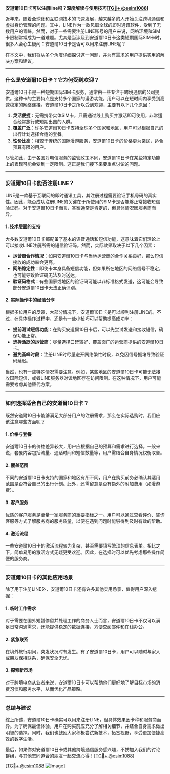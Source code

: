 **安道爾10日卡可以注册line吗？深度解读与使用技巧[[TG💪+ @esim1088](https://t.me/s/esim1088)]**

近年来，随着全球化和互联网技术的飞速发展，越来越多的人开始关注跨境通信和虚拟身份管理的问题。其中，LINE作为一款风靡全球的即时通讯软件，受到了无数用户的青睐。然而，对于一些需要注册LINE账号的用户来说，网络环境和SIM卡限制常常成为一道难题。尤其是当涉及到安道爾10日卡这类短期国际SIM卡时，很多人会心生疑问：安道爾10日卡是否可以用来注册LINE呢？

在本文中，我们将从多个角度详细探讨这一问题，并为有需求的用户提供实用的解决方案和建议。

---

### **什么是安道爾10日卡？它为何受到欢迎？**

安道爾10日卡是一种短期国际SIM卡服务，通常由一些专注于跨境通信的公司提供。这种卡的主要特点是支持多个国家的漫游功能，用户可以在短时间内享受到高速稳定的网络连接。安道爾10日卡之所以受到欢迎，主要有以下几个原因：

1. **灵活便捷**：无需携带实体SIM卡，只需通过线上购买并激活即可使用，非常适合经常旅行或短期出国的人群。
2. **覆盖广泛**：许多安道爾10日卡支持全球多个国家和地区，用户可以根据自己的出行计划选择合适的套餐。
3. **性价比高**：相较于传统的国际漫游服务，安道爾10日卡的价格更为亲民，适合预算有限的用户。

尽管如此，由于各国对电信服务的监管政策不同，安道爾10日卡在某些特定功能上的表现可能会受到一定限制。这正是我们接下来要重点讨论的问题。

---

### **安道爾10日卡能否注册LINE？**

LINE是一款基于互联网的即时通讯工具，其注册过程需要验证手机号码的真实性。因此，能否成功注册LINE的关键在于所使用的SIM卡是否能够正常接收短信验证码。对于安道爾10日卡而言，答案通常是肯定的，但具体情况因服务商而异。

#### **1. 技术层面的支持**
大多数安道爾10日卡都配备了基本的语音通话和短信功能，这意味着它们理论上可以接收LINE注册所需的短信验证码。然而，实际效果取决于以下几个因素：
- **运营商合作情况**：如果安道爾10日卡与当地运营商的合作关系良好，那么短信接收的成功率会更高。
- **网络稳定性**：即使卡本身具备短信功能，但如果所在地区的网络信号不稳定，也可能导致验证码无法及时送达。
- **验证码格式**：有些国家或地区的验证码可能以非标准格式发送，这可能会导致部分安道爾10日卡无法正确识别。

#### **2. 实际操作中的经验分享**
根据多位用户的反馈，大部分情况下，安道爾10日卡是可以顺利注册LINE的。不过，在具体操作过程中，还是有一些小技巧可以帮助提高成功率：
- **提前测试短信功能**：在购买安道爾10日卡后，可以先尝试发送和接收短信，确保功能正常。
- **选择活跃的运营商**：尽量选择口碑较好、覆盖面广的运营商提供的安道爾10日卡。
- **避免高峰时段**：注册LINE时尽量避开网络繁忙时段，以免因信号拥堵导致验证码延迟。

当然，也有一些特殊情况需要注意。例如，某些地区的安道爾10日卡可能无法接收国际短信，或者LINE服务器对该地区存在访问限制。在这种情况下，用户可能需要考虑其他替代方案。

---

### **如何选择适合自己的安道爾10日卡？**

既然安道爾10日卡能够满足大部分用户的注册需求，那么在实际选购时，我们应该注意哪些方面呢？

#### **1. 价格与套餐**
安道爾10日卡的价格差异较大，用户应根据自己的预算和需求进行选择。一般来说，套餐内容包括流量、通话时间和短信数量等，用户需结合自身情况权衡取舍。

#### **2. 覆盖范围**
不同的安道爾10日卡支持的国家和地区有所不同，用户在购买前务必确认其适用范围是否符合自己的出行计划。此外，还需留意是否有额外的附加费用（如漫游费）。

#### **3. 客户服务**
优质的客户服务是衡量一家服务商的重要指标之一。用户可以通过查看评价、咨询客服等方式了解服务商的服务质量，以便在遇到问题时能够得到及时有效的帮助。

#### **4. 激活流程**
一些安道爾10日卡的激活流程较为复杂，甚至需要填写繁琐的信息表单。相比之下，简单易用的激活方式无疑更受欢迎。因此，在选择时可以优先考虑那些操作简便的服务商。

---

### **安道爾10日卡的其他应用场景**

除了用于注册LINE外，安道爾10日卡还有许多其他实用场景，值得用户深入挖掘：

#### **1. 临时工作需求**
对于需要在国外短暂停留并处理工作的商务人士而言，安道爾10日卡不仅可以满足日常沟通需求，还能提供稳定的数据连接，方便查阅邮件和在线办公。

#### **2. 紧急联系**
在境外旅行期间，突发状况时有发生。有了安道爾10日卡，用户可以随时与家人或朋友保持联系，确保安全无忧。

#### **3. 探索新市场**
对于跨境电商从业者来说，安道爾10日卡可以帮助他们更好地了解目标市场的消费习惯和服务水平，从而优化产品策略。

---

### **总结与建议**

综上所述，安道爾10日卡确实可以用来注册LINE，但具体效果因卡种和服务商而异。为了确保最佳体验，用户在购买前应充分了解相关细节，并结合自身需求做出明智的选择。同时，我们也鼓励大家积极尝试新技术，拓宽视野，享受更加便捷高效的数字生活。

最后，如果你对安道爾10日卡或其他跨境通信服务感兴趣，不妨加入我们的讨论群组，与其他志同道合的朋友一起交流心得！[[TG💪+ @esim1088](https://t.me/s/esim1088)] 

[[TG💪+ @esim1088](https://t.me/s/esim1088) ![Image](https://i.postimg.cc/4NQfJmqS/Snipaste-2025-05-13-00-14-12.png)]